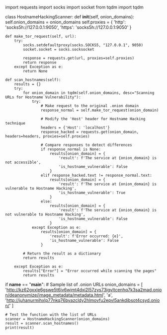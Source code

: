 import requests
import socks
import socket
from tqdm import tqdm

class HostnameHackingScanner:
    def __init__(self, onion_domains):
        self.onion_domains = onion_domains
        self.proxies = {
            'http': 'socks5h://127.0.0.1:9050',
            'https': 'socks5h://127.0.0.1:9050'
        }

    def make_tor_request(self, url):
        try:
            socks.setdefaultproxy(socks.SOCKS5, "127.0.0.1", 9050)
            socket.socket = socks.socksocket

            response = requests.get(url, proxies=self.proxies)
            return response
        except Exception as e:
            return None

    def scan_hostnames(self):
        results = {}
        try:
            for onion_domain in tqdm(self.onion_domains, desc="Scanning URLs for Hostname Vulnerability"):
                try:
                    # Make request to the original .onion domain
                    response_normal = self.make_tor_request(onion_domain)

                    # Modify the 'Host' header for Hostname Hacking technique
                    headers = {'Host': 'localhost'}
                    response_hacked = requests.get(onion_domain, headers=headers, proxies=self.proxies)

                    # Compare responses to detect differences
                    if response_normal is None:
                        results[onion_domain] = {
                            'result': f'The service at {onion_domain} is not accessible',
                            'is_hostname_vulnerable': False
                        }
                    elif response_hacked.text != response_normal.text:
                        results[onion_domain] = {
                            'result': f'The service at {onion_domain} is vulnerable to Hostname Hacking',
                            'is_hostname_vulnerable': True
                        }
                    else:
                        results[onion_domain] = {
                            'result': f'The service at {onion_domain} is not vulnerable to Hostname Hacking',
                            'is_hostname_vulnerable': False
                        }
                except Exception as e:
                    results[onion_domain] = {
                        'result': f'Error occurred: {e}',
                        'is_hostname_vulnerable': False
                    }

            # Return the result as a dictionary
            return results

        except Exception as e:
            results["Error"] = "Error occurred while scanning the pages"
            return results

if __name__ == "__main__":
    # Sample list of .onion URLs
    onion_domains = [
        'http://kz62gxxle6gswe5t6iv6wjmt4dxi2l57zys73igvltcenhq7k3sa2mad.onion/deanonymize/image_metadata/metadata.html',
        'a',
        'http://juhanurmihxlp77nkq76byazcldy2hlmovfu2epvl5ankdibsot4csyd.onion/'
    ]

    # Test the function with the list of URLs
    scanner = HostnameHackingScanner(onion_domains)
    result = scanner.scan_hostnames()
    print(result)
